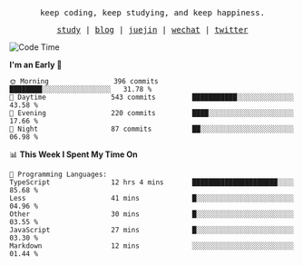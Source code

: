 <p align="center">
  <samp>
    <span>keep coding, keep studying, and keep happiness.</span>
  </samp>
</p>

<p align="center">
  <samp>
    <a href="https://github.com/ouduidui/fe-study">study</a> |
    <a href="https://deweyou.me">blog</a>  |
    <a href="https://juejin.cn/user/4309700183594366">juejin</a> |
    <a href="https://user-images.githubusercontent.com/54696834/165071004-6509e3f2-90c3-448c-9d92-3da42b0c2021.jpeg">wechat</a> |
    <a href="https://twitter.com/ouduidui">twitter</a>
  </samp>
</p>

<!--START_SECTION:waka-->
![Code Time](http://img.shields.io/badge/Code%20Time-4%2C730%20hrs%2041%20mins-blue)

**I'm an Early 🐤** 

```text
🌞 Morning                396 commits         ████████░░░░░░░░░░░░░░░░░   31.78 % 
🌆 Daytime                543 commits         ███████████░░░░░░░░░░░░░░   43.58 % 
🌃 Evening                220 commits         ████░░░░░░░░░░░░░░░░░░░░░   17.66 % 
🌙 Night                  87 commits          ██░░░░░░░░░░░░░░░░░░░░░░░   06.98 % 
```


📊 **This Week I Spent My Time On** 

```text
💬 Programming Languages: 
TypeScript               12 hrs 4 mins       █████████████████████░░░░   85.68 % 
Less                     41 mins             █░░░░░░░░░░░░░░░░░░░░░░░░   04.96 % 
Other                    30 mins             █░░░░░░░░░░░░░░░░░░░░░░░░   03.55 % 
JavaScript               27 mins             █░░░░░░░░░░░░░░░░░░░░░░░░   03.30 % 
Markdown                 12 mins             ░░░░░░░░░░░░░░░░░░░░░░░░░   01.44 % 
```


<!--END_SECTION:waka-->
